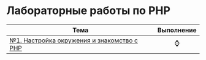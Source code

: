 # Лабораторные работы по PHP
| Тема | Выполнение |
| --------|---------|
| [№1. Настройка окружения и знакомство с PHP](https://github.com/vitaliynester/PHPCourse/tree/master/Lab1) |<div style="text-align:center">⌚️</div>||
